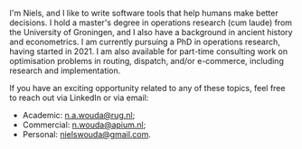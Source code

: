 <!--
.. title: About me
.. slug: about
.. date: 2020-11-23 23:19:57 UTC+01:00
.. updated: 2023-03-20 20:40 UTC+01:00
.. tags: 
.. category: 
.. link: 
.. description: 
.. type: text
-->

I'm Niels, and I like to write software tools that help humans make better decisions.
I hold a master's degree in operations research (cum laude) from the University of Groningen, and I also have a background in ancient history and econometrics.
I am currently pursuing a PhD in operations research, having started in 2021.
I am also available for part-time consulting work on optimisation problems in routing, dispatch, and/or e-commerce, including research and implementation.

If you have an exciting opportunity related to any of these topics, feel free to reach out via LinkedIn or via email:

- Academic: [n.a.wouda@rug.nl](mailto:n.a.wouda@rug.nl);
- Commercial: [n.wouda@apium.nl](mailto:n.wouda@apium.nl);
- Personal: [nielswouda@gmail.com](mailto:nielswouda@gmail.com).
